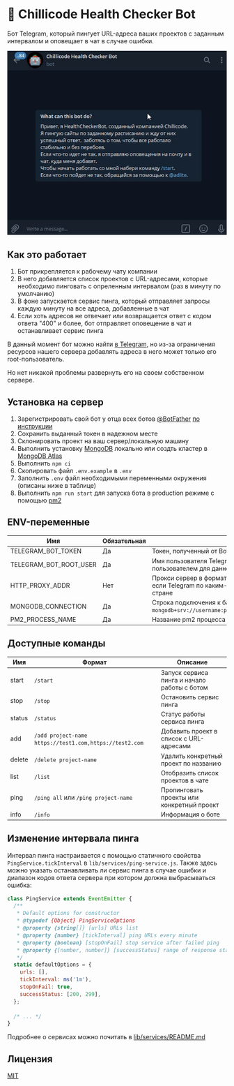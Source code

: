# 🤖 Chillicode Health Checker Bot

Бот Telegram, который пингует URL-адреса ваших проектов с заданным интервалом и оповещает в чат в случае ошибки.

![Работа с ботом](https://raw.githubusercontent.com/chillicode-dev/health-checker-bot/dev/assets/work-with-bot.gif)

## Как это работает

1. Бот прикрепляется к рабочему чату компании
2. В него добавляется список проектов с URL-адресами, которые необходимо пинговать с опреленным интервалом (раз в минуту по умолчанию)
3. В фоне запускается сервис пинга, который отправляет запросы каждую минуту на все адреса, добавленные в чат
4. Если хоть адресов не отвечает или возвращается ответ с кодом ответа "400" и более, бот отправляет оповещение в чат и
   останавливает сервис пинга

В данный момент бот можно найти [в Telegram](https://t.me/ChillicodeHealthCheckerBot), но из-за ограничения ресурсов
нашего сервера добавлять адреса в него может только его root-пользователь.

Но нет никакой проблемы развернуть его на своем собственном сервере.

## Установка на сервер

1. Зарегистрировать свой бот у отца всех ботов [@BotFather](https://t.me/botfather) [по инструкции](https://core.telegram.org/bots#6-botfather)
2. Сохранить выданный токен в надежном месте
3. Склонировать проект на ваш сервер/локальную машину
4. Выполнить установку [MongoDB](https://www.mongodb.com/) локально или создть кластер в [MongoDB Atlas](https://www.mongodb.com/cloud/atlas)
5. Выполнить `npm ci`
6. Скопировать файл `.env.example` в `.env`
7. Заполнить `.env` файл необходимыми переменными окружения (описаны ниже в таблице)
8. Выполнить `npm run start` для запуска бота в production режиме с помощью [pm2](https://pm2.keymetrics.io/)

## ENV-переменные

| Имя                    | Обязательная | Описание                                                                                                                       |
| ---------------------- | ------------ | ------------------------------------------------------------------------------------------------------------------------------ |
| TELEGRAM_BOT_TOKEN     | Да           | Токен, полученный от BotFather                                                                                                 |
| TELEGRAM_BOT_ROOT_USER | Да           | Имя пользователя Telegram, который является root-пользователем для данного бота                                                |
| HTTP_PROXY_ADDR        | Нет          | Прокси сервер в формате `http://username:password@host:port`, если Telegram по каким-либо причинам заблокирован в вашей стране |
| MONGODB_CONNECTION     | Да           | Строка подключения к базе данных MongoDB в формате `mongodb+srv://username:password@clustername.mongodb.net/dbname`            |
| PM2_PROCESS_NAME       | Да           | Название pm2 процесса (по умолчанию health-checker-bot)                                                                        |

## Доступные команды

| Имя    | Формат                                                  | Описание                                     |
| ------ | ------------------------------------------------------- | -------------------------------------------- |
| start  | `/start`                                                | Запуск сервиса пинга и начало работы с ботом |
| stop   | `/stop`                                                 | Остановить сервис пинга                      |
| status | `/status`                                               | Статус работы сервиса пинга                  |
| add    | `/add project-name https://test1.com,https://test2.com` | Добавить проект в список с URL-адресами      |
| delete | `/delete project-name`                                  | Удалить конкретный проект по названию        |
| list   | `/list`                                                 | Отобразить список проектов в чате            |
| ping   | `/ping all` или `/ping project-name`                    | Пропинговать проекты или конкретный проект   |
| info   | `/info`                                                 | Информация о боте                            |

## Изменение интервала пинга

Интервал пинга настраивается с помощью статичного свойства `PingService.tickInterval` в `lib/services/ping-service.js`.
Также здесь можно указать останавливать ли сервис пинга в случае ошибки и диапазон кодов ответа сервера при котором должна выбрасываться ошибка:

```javascript
class PingService extends EventEmitter {
  /**
   * Default options for constructor
   * @typedef {Object} PingServiceOptions
   * @property {string[]} [urls] URLs list
   * @property {number} [tickInterval] ping URLs every minute
   * @property {boolean} [stopOnFail] stop service after failed ping
   * @property {[number, number]} [successStatus] range of response statuses at which ping is considered as successful
   */
  static defaultOptions = {
    urls: [],
    tickInterval: ms('1m'),
    stopOnFail: true,
    successStatus: [200, 299],
  };

  /* ... */
}
```

Подробнее о сервисах можно почитать в [lib/services/README.md](https://github.com/chillicode-dev/health-checker-bot/blob/master/lib/services/README.md)

## Лицензия

[MIT](https://raw.githubusercontent.com/chillicode-dev/health-checker-bot/master/LICENSE)
